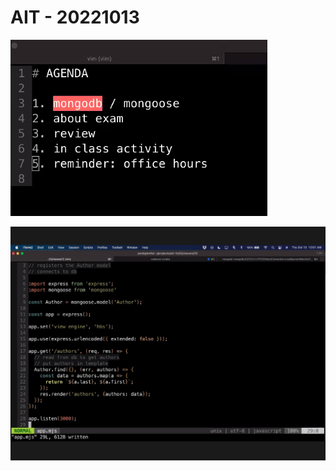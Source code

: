 # AIT - 20221013

![image-20221013093059799](./images/20221013/image-20221013093059799.png)

![image-20221013100201643](./image-20221013100201643.png)
